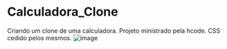 # Calculadora_Clone
Criando um clone de uma calculadora. Projeto ministrado pela hcode. CSS cedido pelos mesmos.
![image](https://user-images.githubusercontent.com/81387456/169169247-9573dadb-6403-420e-93d6-49305f1ee81b.png)
